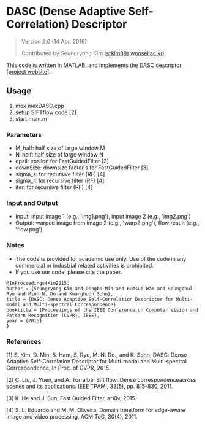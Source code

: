 # DASC (Dense Adaptive Self-Correlation) Descriptor

> Version 2.0 (14 Apr. 2016)
>
> Contributed by Seungryong Kim (srkim89@yonsei.ac.kr).

This code is written in MATLAB, and implements the DASC descriptor [[project website](https://seungryong.github.io/DASC/)]. 

## Usage
1) mex mexDASC.cpp
2) setup SIFTflow code [2]
3) start main.m

### Parameters ###
- M_half: half size of large window M
- N_half: half size of large window N 
- epsil: epsilon for FastGuidedFilter [3] 
- downSize: downsize factor s for FastGuidedFilter [3]
- sigma_s: for recursive filter (RF) [4]
- sigma_r: for recursive filter (RF) [4]
- iter: for recursive filter (RF) [4]

### Input and Output ###
- Input: input image 1                (e.g., 'img1.png'),
         input image 2                (e.g., 'img2.png')
- Output: warped image from image 2	(e.g., 'warp2.png'),
          flow result             	(e.g., 'flow.png')
  
### Notes ###

  - The code is provided for academic use only. Use of the code in any commercial or industrial related activities is prohibited. 
  - If you use our code, please cite the paper. 

```
@InProceedings{Kim2015,
author = {Seungryong Kim and Dongbo Min and Bumsub Ham and Seungchul Ryu and Minh N. Do and Kwanghoon Sohn},
title = {DASC: Dense Adaptive Self-Correlation Descriptor for Multi-modal and Multi-spectral Correspondence},
booktitle = {Proceedings of the IEEE Conference on Computer Vision and Pattern Recognition (CVPR), IEEE},
year = {2015}
}
```

### References ###

[1] S. Kim, D. Min, B. Ham, S. Ryu, M. N. Do., and K. Sohn, DASC: Dense Adaptive Self-Correlation Descriptor for Multi-modal and Multi-spectral Correspondence, In Proc. of CVPR, 2015.

[2] C. Liu, J. Yuen, and A. Torralba. Sift flow: Dense correspondenceacross scenes and its applications. IEEE TPAMI, 33(5), pp. 815-830, 2011.

[3] K. He and J. Sun, Fast Guided Filter, arXiv, 2015.

[4] S. L. Eduardo and M. M. Oliveira, Domain transform for edge-aware image and video processing, ACM ToG, 30(4), 2011.
